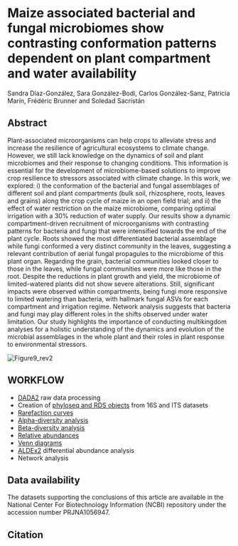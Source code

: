 # Maize associated bacterial and fungal microbiomes show contrasting conformation patterns dependent on plant compartment and water availability
Sandra Díaz-González, Sara González-Bodí, Carlos González-Sanz, Patricia Marín, Frédéric Brunner and Soledad Sacristán

## Abstract
Plant-associated microorganisms can help crops to alleviate stress and increase the resilience of agricultural ecosystems to climate change. However, we still lack knowledge on the dynamics of soil and plant microbiomes and their response to changing conditions. This information is essential for the development of microbiome-based solutions to improve crop resilience to stressors associated with climate change. In this work, we explored: i) the conformation of the bacterial and fungal assemblages of different soil and plant compartments (bulk soil, rhizosphere, roots, leaves and grains) along the crop cycle of maize in an open field trial; and ii) the effect of water restriction on the maize microbiome, comparing optimal irrigation with a 30% reduction of water supply. Our results show a dynamic compartment-driven recruitment of microorganisms with contrasting patterns for bacteria and fungi that were intensified towards the end of the plant cycle. Roots showed the most differentiated bacterial assemblage while fungi conformed a very distinct community in the leaves, suggesting a relevant contribution of aerial fungal propagules to the microbiome of this plant organ. Regarding the grain, bacterial communities looked closer to those in the leaves, while fungal communities were more like those in the root. Despite the reductions in plant growth and yield, the microbiome of limited-watered plants did not show severe alterations. Still, significant impacts were observed within compartments, being fungi more responsive to limited watering than bacteria, with hallmark fungal ASVs for each compartment and irrigation regime. Network analysis suggests that bacteria and fungi may play different roles in the shifts observed under water limitation. Our study highlights the importance of conducting multikingdom analyses for a holistic understanding of the dynamics and evolution of the microbial assemblages in the whole plant and their roles in plant response to environmental stressors.

![Figure9_rev2](https://github.com/user-attachments/assets/aceac0c9-e9a4-4afe-ba81-a83d00b9ee53)

## WORKFLOW
- [DADA2](https://github.com/sandradiazg/maize_microbiome/tree/main/DADA2) raw data processing
- Creation of [phyloseq and RDS objects](https://github.com/sandradiazg/maize_microbiome/tree/main/Phyloseq%20objects) from 16S and ITS datasets
- [Rarefaction curves](https://github.com/sandradiazg/maize_microbiome/tree/main/Rarefaction)
- [Alpha-diversity analysis](https://github.com/sandradiazg/maize_microbiome/tree/main/alpha-diversity/ "Abrir enlace en una pestaña nueva")
- [Beta-diversity analysis](https://github.com/sandradiazg/maize_microbiome/tree/main/beta-diversity)
- [Relative abundances](https://github.com/sandradiazg/maize_microbiome/tree/main/Relative%20abundances)
- [Venn diagrams](https://github.com/sandradiazg/maize_microbiome/tree/main/Venn%20diagrams)
- [ALDEx2](https://github.com/sandradiazg/maize_microbiome/tree/main/ALDEx2) differential abundance analysis
- Network analysis

## Data availability 
The datasets supporting the conclusions of this article are available in the National Center For Biotechnology Information (NCBI) repository under the accession number PRJNA1056947. 

## Citation

